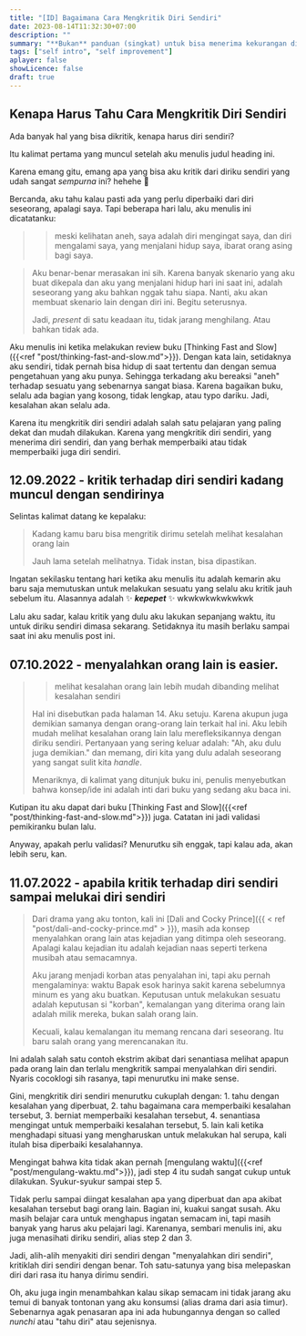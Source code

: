 ```yaml
---
title: "[ID] Bagaimana Cara Mengkritik Diri Sendiri"
date: 2023-08-14T11:32:30+07:00
description: "" 
summary: "**Bukan** panduan (singkat) untuk bisa menerima kekurangan diri sendiri."
tags: ["self intro", "self improvement"]
aplayer: false
showLicence: false
draft: true
---
```


## Kenapa Harus Tahu Cara Mengkritik Diri Sendiri

Ada banyak hal yang bisa dikritik, kenapa harus diri sendiri?

Itu kalimat pertama yang muncul setelah aku menulis judul heading ini. 

Karena emang gitu, emang apa yang bisa aku kritik dari diriku sendiri yang udah sangat *sempurna* ini? hehehe :information_desk_person:

Bercanda, aku tahu kalau pasti ada yang perlu diperbaiki dari diri seseorang, apalagi saya. Tapi beberapa hari lalu, aku menulis ini dicatatanku:

>>meski kelihatan aneh, saya adalah diri mengingat saya, dan diri mengalami saya, yang menjalani hidup saya, ibarat orang asing bagi saya.

>Aku benar-benar merasakan ini sih. Karena banyak skenario yang aku buat dikepala dan aku yang menjalani hidup hari ini saat ini, adalah seseorang yang aku bahkan nggak tahu siapa. Nanti, aku akan membuat skenario lain dengan diri ini. Begitu seterusnya.
>
>Jadi, *present* di satu keadaan itu, tidak jarang menghilang. Atau bahkan tidak ada.

Aku menulis ini ketika melakukan review buku [Thinking Fast and Slow]({{<ref "post/thinking-fast-and-slow.md">}}). Dengan kata lain, setidaknya aku sendiri, tidak pernah bisa hidup di saat tertentu dan dengan semua pengetahuan yang aku punya. Sehingga terkadang aku bereaksi "aneh" terhadap sesuatu yang sebenarnya sangat biasa. Karena bagaikan buku, selalu ada bagian yang kosong, tidak lengkap, atau typo dariku. Jadi, kesalahan akan selalu ada.

Karena itu mengkritik diri sendiri adalah salah satu pelajaran yang paling dekat dan mudah dilakukan. Karena yang mengkritik diri sendiri, yang menerima diri sendiri, dan yang berhak memperbaiki atau tidak memperbaiki juga diri sendiri.

## 12.09.2022 - kritik terhadap diri sendiri kadang muncul dengan sendirinya

Selintas kalimat datang ke kepalaku:

>Kadang kamu baru bisa mengritik dirimu setelah melihat kesalahan orang lain
>
>Jauh lama setelah melihatnya. Tidak instan, bisa dipastikan.

Ingatan sekilasku tentang hari ketika aku menulis itu adalah kemarin aku baru saja memutuskan untuk melakukan sesuatu yang selalu aku kritik jauh sebelum itu. Alasannya adalah :sparkles: ***kepepet*** :sparkles: wkwkwkwkwkwkwk

Lalu aku sadar, kalau kritik yang dulu aku lakukan sepanjang waktu, itu untuk diriku sendiri dimasa sekarang. Setidaknya itu masih berlaku sampai saat ini aku menulis post ini.


## 07.10.2022 - menyalahkan orang lain is easier.

>>melihat kesalahan orang lain lebih mudah dibanding melihat kesalahan sendiri
>
>Hal ini disebutkan pada halaman 14. Aku setuju. Karena akupun juga demikian samanya dengan orang-orang lain terkait hal ini. Aku lebih mudah melihat kesalahan orang lain lalu merefleksikannya dengan diriku sendiri. Pertanyaan yang sering keluar adalah: "Ah, aku dulu juga demikian." dan memang, diri kita yang dulu adalah seseorang yang sangat sulit kita *handle*.
>
>Menariknya, di kalimat yang ditunjuk buku ini, penulis menyebutkan bahwa konsep/ide ini adalah inti dari buku yang sedang aku baca ini.

Kutipan itu aku dapat dari buku [Thinking Fast and Slow]({{<ref "post/thinking-fast-and-slow.md">}}) juga. Catatan ini jadi validasi pemikiranku bulan lalu. 

Anyway, apakah perlu validasi? Menurutku sih enggak, tapi kalau ada, akan lebih seru, kan.

## 11.07.2022 - apabila kritik terhadap diri sendiri sampai melukai diri sendiri

> Dari drama yang aku tonton, kali ini [Dali and Cocky Prince]({{ < ref "post/dali-and-cocky-prince.md" > }}), masih ada konsep menyalahkan orang lain atas kejadian yang ditimpa oleh seseorang. Apalagi kalau kejadian itu adalah kejadian naas seperti terkena musibah atau semacamnya.
>
>Aku jarang menjadi korban atas penyalahan ini, tapi aku pernah mengalaminya: waktu Bapak esok harinya sakit karena sebelumnya minum es yang aku buatkan. Keputusan untuk melakukan sesuatu adalah keputusan si "korban", kemalangan yang diterima orang lain adalah milik mereka, bukan salah orang lain.
>
>Kecuali, kalau kemalangan itu memang rencana dari seseorang. Itu baru salah orang yang merencanakan itu.


Ini adalah salah satu contoh ekstrim akibat dari senantiasa melihat apapun pada orang lain dan terlalu mengkritik sampai menyalahkan diri sendiri. Nyaris cocoklogi sih rasanya, tapi menurutku ini make sense. 

Gini, mengkritik diri sendiri menurutku cukuplah dengan:
1\. tahu dengan kesalahan yang diperbuat,
2\. tahu bagaimana cara memperbaiki kesalahan tersebut,
3\. berniat memperbaiki kesalahan tersebut,
4\. senantiasa mengingat untuk memperbaiki kesalahan tersebut,
5\. lain kali ketika menghadapi situasi yang mengharuskan untuk melakukan hal serupa, kali itulah bisa diperbaiki kesalahannya.

Mengingat bahwa kita tidak akan pernah [mengulang waktu]({{<ref "post/mengulang-waktu.md">}}), jadi step 4 itu sudah sangat cukup untuk dilakukan. Syukur-syukur sampai step 5. 

Tidak perlu sampai diingat kesalahan apa yang diperbuat dan apa akibat kesalahan tersebut bagi orang lain. Bagian ini, kuakui sangat susah. Aku masih belajar cara untuk menghapus ingatan semacam ini, tapi masih banyak yang harus aku pelajari lagi. Karenanya, sembari menulis ini, aku juga menasihati diriku sendiri, alias step 2 dan 3. 

Jadi, alih-alih menyakiti diri sendiri dengan "menyalahkan diri sendiri", kritiklah diri sendiri dengan benar. Toh satu-satunya yang bisa melepaskan diri dari rasa itu hanya dirimu sendiri.

Oh, aku juga ingin menambahkan kalau sikap semacam ini tidak jarang aku temui di banyak tontonan yang aku konsumsi (alias drama dari asia timur). Sebenarnya agak penasaran apa ini ada hubungannya dengan so called *nunchi* atau "tahu diri" atau sejenisnya. 